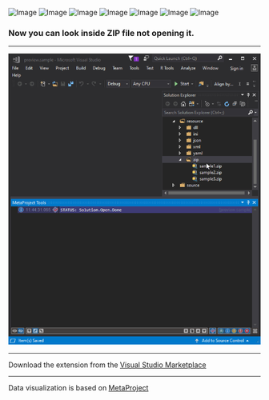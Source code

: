![Image](https://img.shields.io/github/license/viacheslav-lozinskyi/Preview-ZIP)
![Image](https://img.shields.io/github/issues/viacheslav-lozinskyi/Preview-ZIP)
![Image](https://img.shields.io/github/stars/viacheslav-lozinskyi/Preview-ZIP)
![Image](https://img.shields.io/github/languages/code-size/viacheslav-lozinskyi/Preview-ZIP)
![Image](https://img.shields.io/badge/VS-2019-blueviolet)
![Image](https://img.shields.io/badge/VS-2017-blueviolet)
![Image](https://img.shields.io/badge/VS-2015-blueviolet)

### Now you can look inside ZIP file not opening it.
---

![Image](resource/video/Presentation1.gif)

---
Download the extension from the [Visual Studio Marketplace](https://marketplace.visualstudio.com/items?itemName=ViacheslavLozinskyi.Preview-ZIP)

---
Data visualization is based on [MetaProject](https://marketplace.visualstudio.com/items?itemName=ViacheslavLozinskyi.MetaProject)